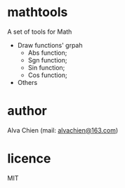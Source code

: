 # mathtools
A set of tools for Math
- Draw functions' grpah
    - Abs function;
    - Sgn function;
    - Sin function;
    - Cos function;
- Others

# author
Alva Chien (mail: alvachien@163.com)

# licence
MIT
